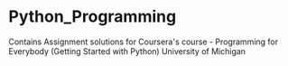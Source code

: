 # Python_Programming
Contains Assignment solutions for Coursera's course - Programming for Everybody (Getting Started with Python) University of Michigan
